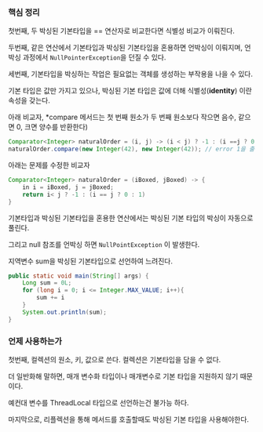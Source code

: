 ### 핵심 정리

첫번째, 두 박싱된 기본타입을 == 연산자로 비교한다면 식별성 비교가 이뤄진다.

두번째, 같은 연산에서 기본타입과 박싱된 기본타입을 혼용하면 언박싱이 이뤄지며, 언박싱 과정에서 `NullPointerException`을 던질 수 있다.

세번째, 기본타입을 박싱하는 작업은 필요없는 객체를 생성하는 부작용을 나을 수 있다.

 기본 타입은 값만 가지고 있으나, 박싱된 기본 타입은 값에 더해 식별성(**identity**) 이란 속성을 갖는다. 

아래 비교자, *compare 메서드는 첫 번째 원소가 두 번째 원소보다 작으면 음수, 같으면 0, 크면 양수를 반환한다)

```java
Comparator<Integer> naturalOrder = (i, j) -> (i < j) ? -1 : (i ==j ? 0 : 1)
naturalOrder.compare(new Integer(42), new Integer(42)); // error 1을 출력 
```

아래는 문제를 수정한 비교자 

```java
Comparator<Integer> naturalOrder = (iBoxed, jBoxed) -> {
	in i = iBoxed, j = jBoxed; 
	return i< j ? -1 : (i == j ? 0 : 1)
}
```

기본타입과 박싱된 기본타입을 혼용한 연산에서는 박싱된 기본 타입의 박싱이 자동으로 풀린다. 

그리고 null 참조를 언박싱 하면 `NullPointException` 이 발생한다. 

지역변수 sum을 박싱된 기본타입으로 선언하여 느려진다.

```java
public static void main(String[] args) {
	Long sum = 0L; 
	for (long i = 0; i <= Integer.MAX_VALUE; i++){
		sum += i
	} 
	System.out.println(sum);
}
```

### 언제 사용하는가

첫번째, 컬렉션의 원소, 키, 값으로 쓴다. 컬렉션은 기본타입을 담을 수 없다. 

더 일반화해 말하면, 매개 변수화 타입이나 매개변수로 기본 타입을 지원하지 않기 때문이다. 

예컨대 변수를 ThreadLocal<int> 타입으로 선언하는건 불가능 하다. 

마지막으로, 리플렉션을 통해 메서드를 호출할때도 박싱된 기본 타입을 사용해야한다.
